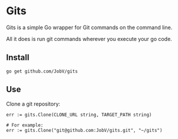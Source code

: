 # Gits

Gits is a simple Go wrapper for Git commands on the command line.

All it does is run git commands wherever you execute your
go code.

## Install

```
go get github.com/JobV/gits
```

## Use

Clone a git repository:

```
err := gits.Clone(CLONE_URL string, TARGET_PATH string)

# For example:
err := gits.Clone("git@github.com:JobV/gits.git", "~/gits")
```
